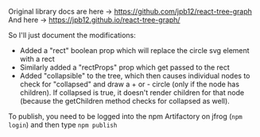 Original library docs are here -> https://github.com/jpb12/react-tree-graph
And here -> https://jpb12.github.io/react-tree-graph/

So I'll just document the modifications:
- Added a "rect" boolean prop which will replace the circle svg element with a rect
- Similarly added a "rectProps" prop which get passed to the rect
- Added "collapsible" to the tree, which then causes individual nodes to check for "collapsed"
  and draw a + or - circle (only if the node has children). If collapsed is true, it doesn't render
  children for that node (because the getChildren method checks for collapsed as well).

To publish, you need to be logged into the npm Artifactory on jfrog (`npm login`) and then type `npm publish`
